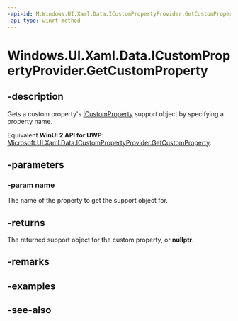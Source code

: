 ```yaml
---
-api-id: M:Windows.UI.Xaml.Data.ICustomPropertyProvider.GetCustomProperty(System.String)
-api-type: winrt method
---
```


<!-- Method syntax
public Windows.UI.Xaml.Data.ICustomProperty GetCustomProperty(System.String name)
-->

# Windows.UI.Xaml.Data.ICustomPropertyProvider.GetCustomProperty

## -description
Gets a custom property's [ICustomProperty](icustomproperty.md) support object by specifying a property name.

Equivalent **WinUI 2 API for UWP**: [Microsoft.UI.Xaml.Data.ICustomPropertyProvider.GetCustomProperty](/windows/winui/api/microsoft.ui.xaml.data.icustompropertyprovider.getcustomproperty).

## -parameters
### -param name
The name of the property to get the support object for.

## -returns
The returned support object for the custom property, or **nullptr**.

## -remarks

## -examples

## -see-also
